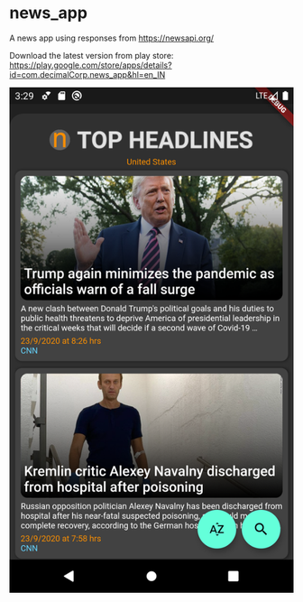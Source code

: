 # news_app
A news app using responses from https://newsapi.org/

Download the latest version from play store: https://play.google.com/store/apps/details?id=com.decimalCorp.news_app&hl=en_IN

![image_screenshot](/assets/Screenshot_1600856974.png)
